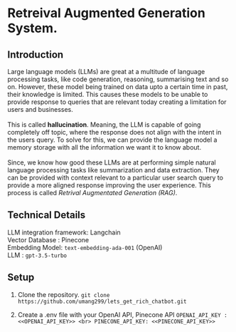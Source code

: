 # Retreival Augmented Generation System.

## Introduction
Large language models (LLMs) are great at a multitude of language processing tasks, like code generation, reasoning, summarising text and so on. However, these model being trained on data upto a certain time in past, their knowledge is limited. This causes these models to be unable to provide response to queries that are relevant today creating a limitation for users and businesses.<br>
<br>
This is called **hallucination**. Meaning, the LLM is capable of going completely off topic, where the response does not align with the intent in the users query. To solve for this, we can provide the language model a memory storage with all the information we want it to know about.<br>
<br>
Since, we know how good these LLMs are at performing simple natural language processing tasks like summarization and data extraction. They can be provided with context relevant to a particular user search query to provide a more aligned response improving the user experience. This process is called *Retrival Augmentated Generation (RAG)*.

## Technical Details
LLM integration framework: Langchain<br>
Vector Database : Pinecone<br>
Embedding Model: ``text-embedding-ada-001`` (OpenAI)<br>
LLM : ``gpt-3.5-turbo``<br>

## Setup
1. Clone the repository.
</t> ``git clone https://github.com/umang299/lets_get_rich_chatbot.git``

2. Create a .env file with your OpenAI API, Pinecone API
</t> ``OPENAI_API_KEY : <<OPENAI_API_KEY>> <br> PINECONE_API_KEY: <<PINECONE_API_KEY>>``